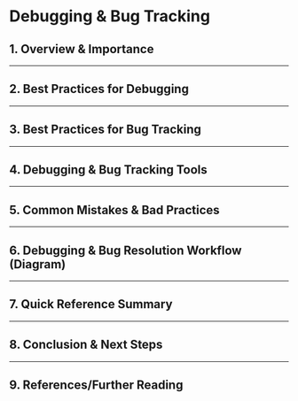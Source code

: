 # Debugging & Bug Tracking

## 1. Overview & Importance

---

## 2. Best Practices for Debugging

---

## 3. Best Practices for Bug Tracking

---

## 4. Debugging & Bug Tracking Tools

---

## 5. Common Mistakes & Bad Practices

---

## 6. Debugging & Bug Resolution Workflow (Diagram)

---

## 7. Quick Reference Summary

---

## 8. Conclusion & Next Steps

---

## 9. References/Further Reading
